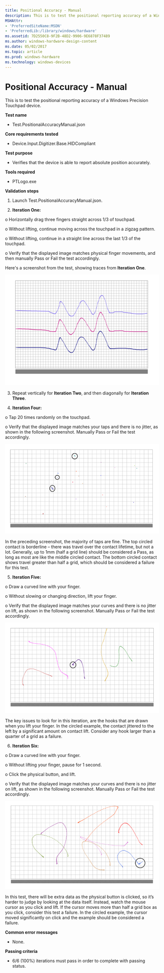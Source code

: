 ```yaml
---
title: Positional Accuracy - Manual
description: This is to test the positional reporting accuracy of a Windows Precision Touchpad device.
MSHAttr:
- 'PreferredSiteName:MSDN'
- 'PreferredLib:/library/windows/hardware'
ms.assetid: 7D2550C8-9F2B-48D2-9906-9E6878F37489
ms.author: windows-hardware-design-content
ms.date: 05/02/2017
ms.topic: article
ms.prod: windows-hardware
ms.technology: windows-devices
---
```


# Positional Accuracy - Manual


This is to test the positional reporting accuracy of a Windows Precision Touchpad device.

**Test name**

-   Test.PositionalAccuracyManual.json

**Core requirements tested**

-   Device.Input.Digitizer.Base.HIDCompliant

**Test purpose**

-   Verifies that the device is able to report absolute position accurately.

**Tools required**

-   PTLogo.exe

**Validation steps**

1. Launch Test.PositionalAccuracyManual.json.

2. **Iteration One:**

o Horizontally drag three fingers straight across 1/3 of touchpad.

o Without lifting, continue moving across the touchpad in a zigzag pattern.

o Without lifting, continue in a straight line across the last 1/3 of the touchpad.

o Verify that the displayed image matches physical finger movements, and then manually Pass or Fail the test accordingly.

Here's a screenshot from the test, showing traces from **Iteration One**.

![a screensot from the possitional accuracy test for a windows precision touchpad device, showing the result from performing iteration one.](../images/precision-test-posaccu1.png)

3. Repeat vertically for **Iteration Two**, and then diagonally for **Iteration Three**.

4. **Iteration Four:**

o Tap 20 times randomly on the touchpad.

o Verify that the displayed image matches your taps and there is no jitter, as shown in the following screenshot. Manually Pass or Fail the test accordingly.

![a screensot from the possitional accuracy test for a windows precision touchpad device, showing the result from performing iteration four.](../images/precision-test-posaccu4.png)

In the preceding screenshot, the majority of taps are fine. The top circled contact is borderline – there was travel over the contact lifetime, but not a lot. Generally, up to 1mm (half a grid line) should be considered a Pass, as long as most are like the middle circled contact. The bottom circled contact shows travel greater than half a grid, which should be considered a failure for this test.

5. **Iteration Five:**

o Draw a curved line with your finger.

o Without slowing or changing direction, lift your finger.

o Verify that the displayed image matches your curves and there is no jitter on lift, as shown in the following screenshot. Manually Pass or Fail the test accordingly.

![a screensot from the possitional accuracy test for a windows precision touchpad device, showing the result from performing iteration five.](../images/precision-test-posaccu5.png)

The key issues to look for in this iteration, are the hooks that are drawn when you lift your finger. In the circled example, the contact jittered to the left by a significant amount on contact lift. Consider any hook larger than a quarter of a grid as a failure.

6. **Iteration Six:**

o Draw a curved line with your finger.

o Without lifting your finger, pause for 1 second.

o Click the physical button, and lift.

o Verify that the displayed image matches your curves and there is no jitter on lift, as shown in the following screenshot. Manually Pass or Fail the test accordingly.

![a screensot from the possitional accuracy test for a windows precision touchpad device, showing the result from performing iteration six.](../images/precision-test-posaccu6.png)

In this test, there will be extra data as the physical button is clicked, so it’s harder to judge by looking at the data itself. Instead, watch the mouse cursor as you click and lift. If the cursor moves more than half a grid box as you click, consider this test a failure. In the circled example, the cursor moved significantly on click and the example should be considered a failure.

**Common error messages**

-   None.

**Passing criteria**

-   6/6 (100%) iterations must pass in order to complete with passing status.

 

 






